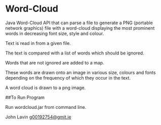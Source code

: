 # Word-Cloud

Java Word-Cloud API that can parse a file to generate a PNG (portable network graphics) file with a word-cloud displaying the most
prominent words in decreasing font size, style and colour. 

Text is read in from a given file.

The text is compared with a list of words which should be ignored.

Words that are not ignored are added to a map.

These words are drawn onto an image in various size, colours and fonts
depending on the frequency of which they occur in the text.

A word cloud is drawn to a png image.

##To Run Program

Run wordcloud.jar from command line.

John Lavin
g00192754@gmit.ie 
